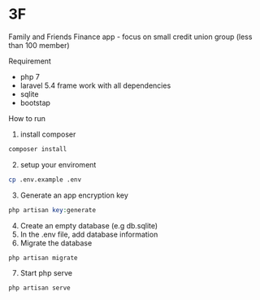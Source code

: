 # 3F
Family and Friends Finance app - focus on small credit union group (less than 100 member)

Requirement
- php 7
- laravel 5.4 frame work with all dependencies
- sqlite
- bootstap

How to run

1. install composer
```bash
composer install 
```
2. setup your enviroment
 ```bash
cp .env.example .env
```
3. Generate an app encryption key
 ```php
php artisan key:generate
```
4. Create an empty database (e.g db.sqlite)
5. In the .env file, add database information
6. Migrate the database
 ```php
php artisan migrate 
```
7. Start php serve
 ```php
php artisan serve 
```

